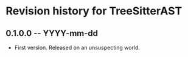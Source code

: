# Revision history for TreeSitterAST

## 0.1.0.0 -- YYYY-mm-dd

* First version. Released on an unsuspecting world.
